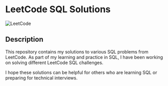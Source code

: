 # LeetCode SQL Solutions

![LeetCode](https://img.shields.io/badge/LeetCode-SQL-FFA116?style=for-the-badge&logo=leetcode)

## Description

This repository contains my solutions to various SQL problems from LeetCode. As part of my learning and practice in SQL, I have been working on solving different LeetCode SQL challenges. 

I hope these solutions can be helpful for others who are learning SQL or preparing for technical interviews.

